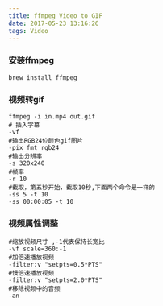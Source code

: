 ```yaml
---
title: ffmpeg Video to GIF
date: 2017-05-23 13:16:26
tags: Video
---
```

### 安装ffmpeg
```
brew install ffmpeg
```

### 视频转gif

```
ffmpeg -i in.mp4 out.gif
# 插入字幕
-vf
#输出RGB24位颜色gif图片
-pix_fmt rgb24 
#输出分辨率
-s 320x240
#帧率
-r 10
#截取，第五秒开始，截取10秒,下面两个命令是一样的
-ss 5 -t 10
-ss 00:00:05 -t 10
```

### 视频属性调整

```
#缩放视频尺寸 ,-1代表保持长宽比
-vf scale=360:-1
#加倍速播放视频
-filter:v "setpts=0.5*PTS"
#慢倍速播放视频
-filter:v "setpts=2.0*PTS"
#移除视频中的音频
-an
```